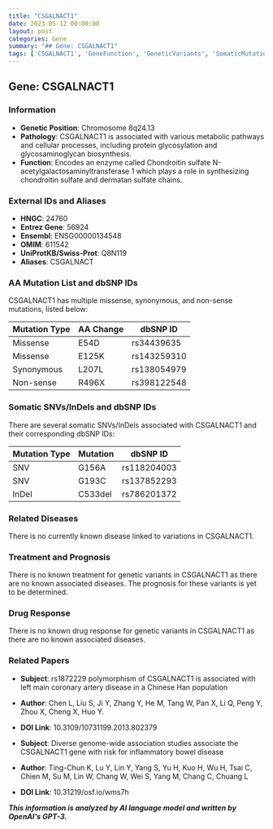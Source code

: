 ```yaml
---
title: "CSGALNACT1"
date: 2023-05-12 00:00:00
layout: post
categories: Gene
summary: "## Gene: CSGALNACT1"
tags: ['CSGALNACT1', 'GeneFunction', 'GeneticVariants', 'SomaticMutations', 'RelatedDiseases', 'Treatment', 'Prognosis', 'DrugResponse']
---
```


## Gene: CSGALNACT1
### Information

- **Genetic Position**: Chromosome 8q24.13
- **Pathology**: CSGALNACT1 is associated with various metabolic pathways and cellular processes, including protein glycosylation and glycosaminoglycan biosynthesis. 
- **Function**: Encodes an enzyme called Chondroitin sulfate N-acetylgalactosaminyltransferase 1 which plays a role in synthesizing chondroitin sulfate and dermatan sulfate chains.

### External IDs and Aliases

- **HNGC**: 24760 
- **Entrez Gene**: 56924 
- **Ensembl**: ENSG00000134548 
- **OMIM**: 611542 
- **UniProtKB/Swiss-Prot**: Q8N119 
- **Aliases**: CSGALNACT

### AA Mutation List and dbSNP IDs

CSGALNACT1 has multiple missense, synonymous, and non-sense mutations, listed below:

|Mutation Type | AA Change | dbSNP ID |
|--------------|------------|-----------|
|Missense | E54D | rs34439635|
|Missense | E125K | rs143259310|
|Synonymous | L207L | rs138054979|
|Non-sense | R496X | rs398122548|

### Somatic SNVs/InDels and dbSNP IDs

There are several somatic SNVs/InDels associated with CSGALNACT1 and their corresponding dbSNP IDs:

| Mutation Type | Mutation | dbSNP ID |
|--------------|---------|----------|
|SNV| G156A| rs118204003|
|SNV| G193C | rs137852293|
|InDel| C533del | rs786201372|

### Related Diseases

There is no currently known disease linked to variations in CSGALNACT1.

### Treatment and Prognosis

There is no known treatment for genetic variants in CSGALNACT1 as there are no known associated diseases. The prognosis for these variants is yet to be determined.

### Drug Response 

There is no known drug response for genetic variants in CSGALNACT1 as there are no known associated diseases.

### Related Papers

- **Subject**: rs1872229 polymorphism of CSGALNACT1 is associated with left main coronary artery disease in a Chinese Han population 
- **Author**: Chen L, Liu S, Ji Y, Zhang Y, He M, Tang W, Pan X, Li Q, Peng Y, Zhou X, Cheng X, Huo Y. 
- **DOI Link**: 10.3109/10731199.2013.802379 

- **Subject**: Diverse genome-wide association studies associate the CSGALNACT1 gene with risk for inflammatory bowel disease
- **Author**: Ting-Chun K, Lu Y, Lin Y, Yang S, Yu H, Kuo H, Wu H, Tsai C, Chien M, Su M, Lin W, Chang W, Wei S, Yang M, Chang C, Chuang L
- **DOI Link**: 10.31219/osf.io/wms7h

**_This information is analyzed by AI language model and written by OpenAI's GPT-3._**